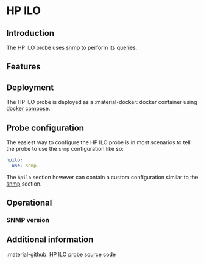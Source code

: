 # HP ILO

## Introduction

The HP ILO probe uses [snmp](snmp.md) to perform its queries.

## Features

## Deployment

The HP ILO probe is deployed as a :material-docker: docker container using [docker compose](appliance/docker_compose.md).

## Probe configuration

The easiest way to configure the HP ILO probe is in most scenarios to tell the probe to use the `snmp` configuration like so:

```yaml
hpilo:
  use: snmp
```

The `hpilo` section however can contain a custom configuration similar to the [snmp](snmp.md) section.

## Operational

### SNMP version


## Additional information

:material-github: [HP ILO probe source code](https://github.com/infrasonar/hpilo-probe)
